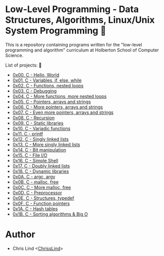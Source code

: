 # Low-Level Programming - Data Structures, Algorithms, Linux/Unix System Programming :floppy_disk:

This is a repository containing programs written for the "low-level programming and algorithm" curriculum at Holberton School of Computer Science. 

List of projects: :book:
- [0x00. C - Hello, World](https://github.com/ChrissLind/holbertonschool-low_level_programming/tree/main/0x00-hello_world)
- [0x01. C - Variables, if, else, while](https://github.com/ChrissLind/holbertonschool-low_level_programming/tree/main/0x01-variables_if_else_while)
- [0x02. C - Functions, nested loops](https://github.com/ChrissLind/holbertonschool-low_level_programming/tree/main/0x02-functions_nested_loops)
- [0x03. C - Debugging](https://github.com/ChrissLind/holbertonschool-low_level_programming/tree/main/0x03-debugging)
- [0x04. C - More functions, more nested loops](https://github.com/ChrissLind/holbertonschool-low_level_programming/tree/main/0x04-more_functions_nested_loops)
- [0x05. C - Pointers, arrays and strings](https://github.com/ChrissLind/holbertonschool-low_level_programming/tree/main/0x05-pointers_arrays_strings)
- [0x06. C - More pointers, arrays and strings](https://github.com/ChrissLind/holbertonschool-low_level_programming/tree/main/0x06-pointers_arrays_strings)
- [0x07. C - Even more pointers, arrays and strings](https://github.com/ChrissLind/holbertonschool-low_level_programming/tree/main/0x07-pointers_arrays_strings)
- [0x08. C - Recursion](https://github.com/ChrissLind/holbertonschool-low_level_programming/tree/main/0x08-recursion)
- [0x09. C - Static libraries](https://github.com/ChrissLind/holbertonschool-low_level_programming/tree/main/0x09-static_libraries)
- [0x10. C - Variadic functions](https://github.com/ChrissLind/holbertonschool-low_level_programming/tree/main/0x10-variadic_functions)
- [0x11. C - printf](https://github.com/ChrissLind/printf)
- [0x12. C - Singly linked lists](https://github.com/ChrissLind/holbertonschool-low_level_programming/tree/main/0x12-singly_linked_lists)
- [0x13. C - More singly linked lists](https://github.com/ChrissLind/holbertonschool-low_level_programming/tree/main/0x13-more_singly_linked_lists)
- [0x14. C - Bit manipulation](https://github.com/ChrissLind/holbertonschool-low_level_programming/tree/main/0x14-bit_manipulation)
- [0x15. C - File I/O](https://github.com/ChrissLind/holbertonschool-low_level_programming/tree/main/0x15-file_io)
- [0x16. C - Simple Shell](https://github.com/ChrissLind/simple_shell)
- [0x17. C - Doubly linked lists](https://github.com/ChrissLind/holbertonschool-low_level_programming/tree/main/0x17-doubly_linked_lists)
- [0x18. C - Dynamic libraries](https://github.com/ChrissLind/holbertonschool-low_level_programming/tree/main/0x18-dynamic_libraries)
- [0x0A. C - argc, argv](https://github.com/ChrissLind/holbertonschool-low_level_programming/tree/main/0x0A-argc_argv)
- [0x0B. C - malloc, free](https://github.com/ChrissLind/holbertonschool-low_level_programming/tree/main/0x0B-malloc_free)
- [0x0C. C - More malloc, free](https://github.com/ChrissLind/holbertonschool-low_level_programming/tree/main/0x0C-more_malloc_free)
- [0x0D. C - Preprocessor](https://github.com/ChrissLind/holbertonschool-low_level_programming/tree/main/0x0D-preprocessor)
- [0x0E. C - Structures, typedef](https://github.com/ChrissLind/holbertonschool-low_level_programming/tree/main/0x0E-structures_typedef)
- [0x0F. C - Function pointers](https://github.com/ChrissLind/holbertonschool-low_level_programming/tree/main/0x0F-function_pointers)
- [0x1A. C - Hash tables](https://github.com/ChrissLind/holbertonschool-low_level_programming/tree/main/0x1A-hash_tables)
- [0x1B. C - Sorting algorithms & Big O](https://github.com/ChrissLind/sorting_algorithms)

# Author
- Chris Lind <[ChrissLind](https://github.com/ChrissLind)>
